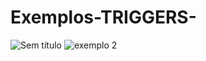 # Exemplos-TRIGGERS-
![Sem título](https://github.com/Andrade25M/Exemplos-TRIGGERS-/assets/164424042/37712a8c-12bd-47ea-adeb-1ccc1263738e)
![exemplo 2](https://github.com/Andrade25M/Exemplos-TRIGGERS-/assets/164424042/b976b4dd-b1fa-4102-ae66-69eff29d3e85)


